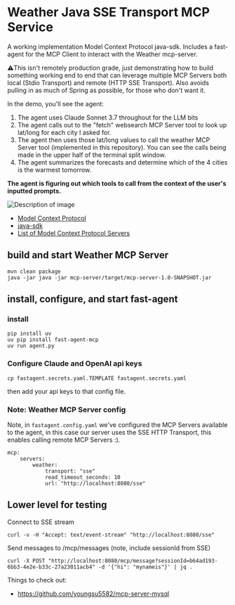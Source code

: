 # Weather Java SSE Transport MCP Service

A working implementation Model Context Protocol java-sdk. Includes
a fast-agent for the MCP Client to interact with the Weather mcp-server.

⚠️This isn't remotely production grade, just demonstrating how to build
something working end to end that can leverage multiple MCP Servers both
local (Stdio Transport) and remote (HTTP SSE Transport). Also avoids
pulling in as much of Spring as possible, for those who don't want it.

In the demo, you'll see the agent:

1. The agent uses Claude Sonnet 3.7 throughout for the LLM bits
2. The agent calls out to the "fetch" websearch MCP Server tool to look up lat/long for each city I asked for.
3. The agent then uses those lat/long values to call the weather MCP Server tool (implemented in this repository).
You can see the calls being made in the upper half of the terminal split window.
4. The agent summarizes the forecasts and determine which of the 4 cities is the warmest tomorrow.

**The agent is figuring out which tools to call from the context of the user's inputted prompts.**

![Description of image](docs/mcp-server-weather-demo.gif)

* [Model Context Protocol](https://github.com/modelcontextprotocol)
* [java-sdk](https://github.com/modelcontextprotocol/java-sdk)
* [List of Model Context Protocol Servers](https://github.com/modelcontextprotocol/servers?tab=readme-ov-file#model-context-protocol-servers)
## build and start Weather MCP Server

```
mvn clean package
java -jar java -jar mcp-server/target/mcp-server-1.0-SNAPSHOT.jar
```

## install, configure, and start fast-agent

### install
```
pip install uv
uv pip install fast-agent-mcp
uv run agent.py
```

### Configure Claude and OpenAI api keys

`cp fastagent.secrets.yaml.TEMPLATE fastagent.secrets.yaml`

then add your api keys to that config file.

### Note: Weather MCP Server config

Note, in `fastagent.config.yaml` we've configured the MCP Servers available to the agent,
in this case our server uses the SSE HTTP Transport, this enables
calling remote MCP Servers :).

```
mcp:
    servers:
        weather:
            transport: "sse"
            read_timeout_seconds: 10
            url: "http://localhost:8080/sse"
```

## Lower level for testing

Connect to SSE stream
```
curl -v -H "Accept: text/event-stream" "http://localhost:8080/sse"
```

Send messages to /mcp/messages (note, include sessionId from SSE)
```
curl -X POST "http://localhost:8080/mcp/message?sessionId=b64ad193-6bb3-4e2e-b33c-27a23011acb4" -d '{"hi": "mynameis"}' | jq .
```

Things to check out:

* https://github.com/youngsu5582/mcp-server-mysql
